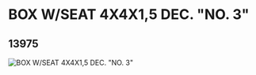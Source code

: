 # BOX W/SEAT 4X4X1,5 DEC. "NO. 3"
## 13975
![BOX W/SEAT 4X4X1,5 DEC. "NO. 3"](https://lc-www-live-s.legocdn.com/media/bricks/5/2/6034262.jpg)